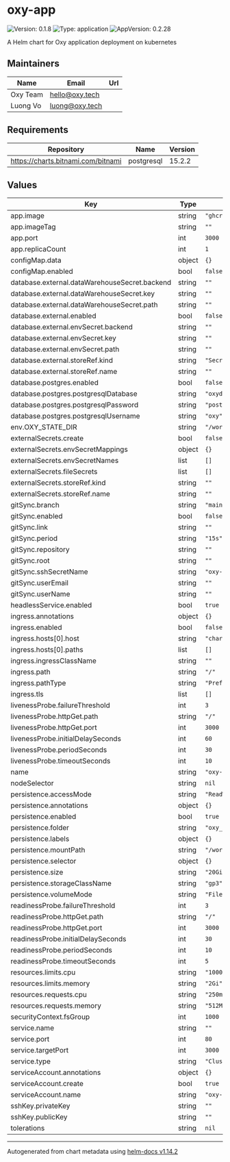 # oxy-app

![Version: 0.1.8](https://img.shields.io/badge/Version-0.1.8-informational?style=flat-square) ![Type: application](https://img.shields.io/badge/Type-application-informational?style=flat-square) ![AppVersion: 0.2.28](https://img.shields.io/badge/AppVersion-0.2.28-informational?style=flat-square)

A Helm chart for Oxy application deployment on kubernetes

## Maintainers

| Name | Email | Url |
| ---- | ------ | --- |
| Oxy Team | <hello@oxy.tech> |  |
| Luong Vo | <luong@oxy.tech> |  |

## Requirements

| Repository | Name | Version |
|------------|------|---------|
| https://charts.bitnami.com/bitnami | postgresql | 15.2.2 |

## Values

| Key | Type | Default | Description |
|-----|------|---------|-------------|
| app.image | string | `"ghcr.io/oxy-hq/oxy"` |  |
| app.imageTag | string | `""` |  |
| app.port | int | `3000` |  |
| app.replicaCount | int | `1` |  |
| configMap.data | object | `{}` |  |
| configMap.enabled | bool | `false` |  |
| database.external.dataWarehouseSecret.backend | string | `""` |  |
| database.external.dataWarehouseSecret.key | string | `""` |  |
| database.external.dataWarehouseSecret.path | string | `""` |  |
| database.external.enabled | bool | `false` |  |
| database.external.envSecret.backend | string | `""` |  |
| database.external.envSecret.key | string | `""` |  |
| database.external.envSecret.path | string | `""` |  |
| database.external.storeRef.kind | string | `"SecretStore"` |  |
| database.external.storeRef.name | string | `""` |  |
| database.postgres.enabled | bool | `false` |  |
| database.postgres.postgresqlDatabase | string | `"oxydb"` |  |
| database.postgres.postgresqlPassword | string | `"postgres"` |  |
| database.postgres.postgresqlUsername | string | `"oxy"` |  |
| env.OXY_STATE_DIR | string | `"/workspace/oxy_data"` |  |
| externalSecrets.create | bool | `false` |  |
| externalSecrets.envSecretMappings | object | `{}` |  |
| externalSecrets.envSecretNames | list | `[]` |  |
| externalSecrets.fileSecrets | list | `[]` |  |
| externalSecrets.storeRef.kind | string | `""` |  |
| externalSecrets.storeRef.name | string | `""` |  |
| gitSync.branch | string | `"main"` |  |
| gitSync.enabled | bool | `false` |  |
| gitSync.link | string | `""` |  |
| gitSync.period | string | `"15s"` |  |
| gitSync.repository | string | `""` |  |
| gitSync.root | string | `""` |  |
| gitSync.sshSecretName | string | `"oxy-git-ssh"` |  |
| gitSync.userEmail | string | `""` |  |
| gitSync.userName | string | `""` |  |
| headlessService.enabled | bool | `true` |  |
| ingress.annotations | object | `{}` |  |
| ingress.enabled | bool | `false` |  |
| ingress.hosts[0].host | string | `"chart-example.local"` |  |
| ingress.hosts[0].paths | list | `[]` |  |
| ingress.ingressClassName | string | `""` |  |
| ingress.path | string | `"/"` |  |
| ingress.pathType | string | `"Prefix"` |  |
| ingress.tls | list | `[]` |  |
| livenessProbe.failureThreshold | int | `3` |  |
| livenessProbe.httpGet.path | string | `"/"` |  |
| livenessProbe.httpGet.port | int | `3000` |  |
| livenessProbe.initialDelaySeconds | int | `60` |  |
| livenessProbe.periodSeconds | int | `30` |  |
| livenessProbe.timeoutSeconds | int | `10` |  |
| name | string | `"oxy-app"` |  |
| nodeSelector | string | `nil` |  |
| persistence.accessMode | string | `"ReadWriteOnce"` |  |
| persistence.annotations | object | `{}` |  |
| persistence.enabled | bool | `true` |  |
| persistence.folder | string | `"oxy_data"` |  |
| persistence.labels | object | `{}` |  |
| persistence.mountPath | string | `"/workspace"` |  |
| persistence.selector | object | `{}` |  |
| persistence.size | string | `"20Gi"` |  |
| persistence.storageClassName | string | `"gp3"` |  |
| persistence.volumeMode | string | `"Filesystem"` |  |
| readinessProbe.failureThreshold | int | `3` |  |
| readinessProbe.httpGet.path | string | `"/"` |  |
| readinessProbe.httpGet.port | int | `3000` |  |
| readinessProbe.initialDelaySeconds | int | `30` |  |
| readinessProbe.periodSeconds | int | `10` |  |
| readinessProbe.timeoutSeconds | int | `5` |  |
| resources.limits.cpu | string | `"1000m"` |  |
| resources.limits.memory | string | `"2Gi"` |  |
| resources.requests.cpu | string | `"250m"` |  |
| resources.requests.memory | string | `"512Mi"` |  |
| securityContext.fsGroup | int | `1000` |  |
| service.name | string | `""` |  |
| service.port | int | `80` |  |
| service.targetPort | int | `3000` |  |
| service.type | string | `"ClusterIP"` |  |
| serviceAccount.annotations | object | `{}` |  |
| serviceAccount.create | bool | `true` |  |
| serviceAccount.name | string | `"oxy-app-sa"` |  |
| sshKey.privateKey | string | `""` |  |
| sshKey.publicKey | string | `""` |  |
| tolerations | string | `nil` |  |

----------------------------------------------
Autogenerated from chart metadata using [helm-docs v1.14.2](https://github.com/norwoodj/helm-docs/releases/v1.14.2)
